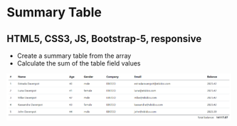# Summary Table

## HTML5, CSS3, JS, Bootstrap-5, responsive

- Create a summary table from the array
- Calculate the sum of the table field values

![table.png](table.png)
